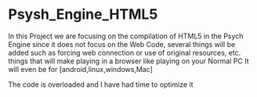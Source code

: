 # Psysh_Engine_HTML5
In this Project we are focusing on the compilation of HTML5 in the Psych Engine since it does not focus on the Web Code, several things will be added such as forcing web connection or use of original resources, etc. things that will make playing in a browser like playing on your Normal PC It will even be for [android,linux,windows,Mac]

The code is overloaded and I have had time to optimize it
